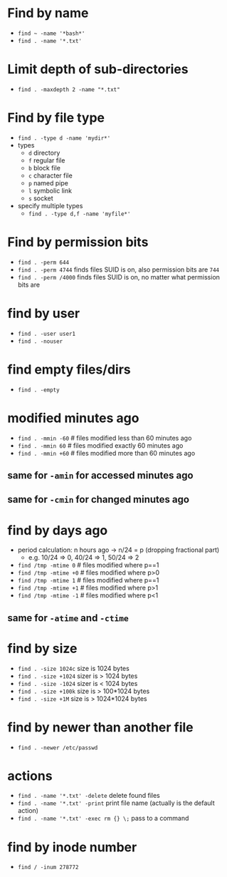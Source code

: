 # Find by name
- `find ~ -name '*bash*'`
- `find . -name '*.txt'`

# Limit depth of sub-directories
- `find . -maxdepth 2 -name "*.txt"`

# Find by file type
- `find . -type d -name 'mydir*'`
- types
  - `d` directory
  - `f` regular file
  - `b` block file
  - `c` character file
  - `p` named pipe
  - `l` symbolic link
  - `s` socket
- specify multiple types
  - `find . -type d,f -name 'myfile*'`

# Find by permission bits
- `find . -perm 644`
- `find . -perm 4744` finds files SUID is on, also permission bits are `744`
- `find . -perm /4000` finds files SUID is on, no matter what permission bits are

# find by user
- `find . -user user1`
- `find . -nouser`

# find empty files/dirs
- `find . -empty`

# modified minutes ago
- `find . -mmin -60` # files modified less than 60 minutes ago
- `find . -mmin 60`  # files modified exactly 60 minutes ago
- `find . -mmin +60` # files modified more than 60 minutes ago
## same for `-amin` for accessed minutes ago
## same for `-cmin` for changed minutes ago

# find by days ago
* period calculation: n hours ago -> n/24 = p (dropping fractional part)
  * e.g. 10/24 => 0, 40/24 => 1, 50/24 => 2
* `find /tmp -mtime 0`   # files modified where p==1
* `find /tmp -mtime +0`  # files modified where p>0
* `find /tmp -mtime 1`   # files modified where p==1
* `find /tmp -mtime +1`  # files modified where p>1
* `find /tmp -mtime -1`  # files modified where p<1
## same for `-atime` and `-ctime`

# find by size
- `find . -size 1024c` size is 1024 bytes
- `find . -size +1024` sizer is > 1024 bytes
- `find . -size -1024` sizer is < 1024 bytes
- `find . -size +100k` size is > 100*1024 bytes
- `find . -size +1M` size is > 1024*1024 bytes

# find by newer than another file
- `find . -newer /etc/passwd`

# actions
- `find . -name '*.txt' -delete` delete found files
- `find . -name '*.txt' -print` print file name (actually is the default action)
- `find . -name '*.txt' -exec rm {} \;` pass to a command

# find by inode number
- `find / -inum 278772`
